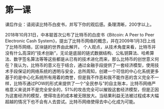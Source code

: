 # 第一课

课后作业：请阅读比特币白皮书，并写下你的观后感。条理清晰，200字以上。

2018年10月31日，中本聪首次公布了比特币的白皮书《Bitcoin: A Peer to Peer Electronic Cash System》，提出了比特币网络的概念，并在2009年1月3日上线了比特币网络，区块链的世界由此解开。
个人观点，从技术角度来看，比特币并没有什么高深的“技术创新”，无论是底层的链式数据结构、公私钥算法、哈希算法、数字签名算法等等这些都是从已有的技术进化而来，那么比特币的创世意义何在？我认为，比特币的意义在于结合，通过金融手段提供了一套经济模型，使用技术手段保证的网络系统的透明与安全，总所周知，创建一个可信的中心化系统更多基于的是中心化系统所有用着的商誉，但是我不作恶和我不能作恶的含义完全不一样，比特币通过POW的形式来提供了一个“全民参与”的自主账本，比特币网络严格意义来说并不是完全安全的，51%的攻击完全可以摧毁这套经济模型，但是正因为这套经济的模型，使得攻击的成本被无限放大。当结果利益无法被过程成本大幅超越的情况下也不会有人去尝试。比特币网络使得去中心化成为可能。